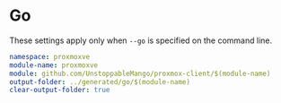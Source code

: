 # Go

These settings apply only when `--go` is specified on the command line.

```yaml
namespace: proxmoxve
module-name: proxmoxve
module: github.com/UnstoppableMango/proxmox-client/$(module-name)
output-folder: ../generated/go/$(module-name)
clear-output-folder: true
```
